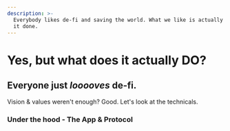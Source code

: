 ```yaml
---
description: >-
  Everybody likes de-fi and saving the world. What we like is actually getting
  it done.
---
```


# Yes, but what does it actually DO?

## Everyone just _looooves_ de-fi.

Vision & values weren't enough? Good. Let's look at the technicals.

### Under the hood - The App & Protocol

